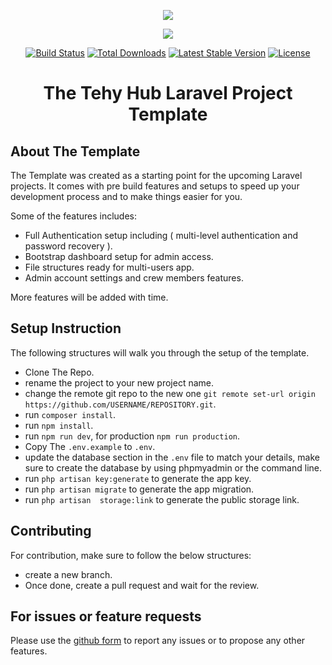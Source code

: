<p align="center"><img src="https://thetechyhub.com/wp-content/uploads/2015/08/the_techy_hub_logo.png"></p>
<p align="center"><img src="https://laravel.com/assets/img/components/logo-laravel.svg"></p>

<p align="center">
<a href="https://travis-ci.org/laravel/framework"><img src="https://travis-ci.org/laravel/framework.svg" alt="Build Status"></a>
<a href="https://packagist.org/packages/laravel/framework"><img src="https://poser.pugx.org/laravel/framework/d/total.svg" alt="Total Downloads"></a>
<a href="https://packagist.org/packages/laravel/framework"><img src="https://poser.pugx.org/laravel/framework/v/stable.svg" alt="Latest Stable Version"></a>
<a href="https://packagist.org/packages/laravel/framework"><img src="https://poser.pugx.org/laravel/framework/license.svg" alt="License"></a>
</p>


# <h1 align="center">  The Tehy Hub Laravel Project Template </h1>


## About The Template

The Template was created as a starting point for the upcoming Laravel projects. It comes with pre build features and setups to speed up your development process and to make things easier for you.

Some of the features includes:

- Full Authentication setup including ( multi-level authentication and password recovery ).
- Bootstrap dashboard setup for admin access.
- File structures ready for multi-users app.
- Admin account settings and crew members features.

More features will be added with time.

## Setup Instruction

The following structures will walk you through the setup of the template.

- Clone The Repo.
- rename the project to your new project name.
- change the remote git repo to the new one ` git remote set-url origin https://github.com/USERNAME/REPOSITORY.git `.
- run ` composer install `.
- run ` npm install `.
- run ` npm run dev `, for production ` npm run production `.
- Copy The ` .env.example ` to ` .env `.
- update the database section in the `.env` file to match your details, make sure to create the database by using phpmyadmin or the command line.
- run ` php artisan key:generate ` to generate the app key.
- run ` php artisan migrate ` to generate the app migration.
- run ` php artisan  storage:link ` to generate the public storage link.


## Contributing

For contribution, make sure to follow the below structures:

- create a new branch.
- Once done, create a pull request and wait for the review.

## For issues or feature requests

Please use the [github form](https://github.com/thetechyhub/template/issues) to report any issues or to propose any other features.
